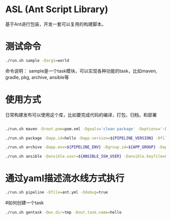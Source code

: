 # ASL (Ant Script Library)

基于Ant进行包装，开发一套可以复用的构建脚本。

# 测试命令

```bash
./run.sh sample -Darg1=world
```

命令说明：
sample是一个task模块，可以实现各种功能的task，比如maven, gradle, pkg, archive, ansible等

# 使用方式

日常构建发布可以使用这个库，比如要完成代码的编译，打包，归档，和部署

```bash

./run.sh maven -Droot.pom=pom.xml -Dgoals='clean package' -Doptions='-Dmaven.test.skip=true' -Dsettings.id=ci -Dmaven.repo.local=/home/jenkins/.mvnrepo

./run.sh package -Dapp.id=hello -Dapp.version=${PIPELINE_VERSION} -Dfileset.dir=${WORKSPACE}/dist -Dfileset.include='**/*'

./run.sh archive -Dapp.env=${PIPELINE_ENV} -Dgroup.id=${APP_GROUP} -Dapp.id=hello -Dapp.version=${PIPELINE_VERSION} -Darchive.provider=minio -Dminio.xxxx=xxx

./run.sh ansible -Dansible.user=${ANSIBLE_SSH_USER} -Dansible.keyfile=${ANSIBLE_SSH_KEYFILE} -Dinventory.hosts='ip,' -Dansible.options='-v -C' -Dplaybook.file=deploy.yml

```

# 通过yaml描述流水线方式执行

```bash
./run.sh pipeline -Dfile=ant.yml -Ddebug=true
```


#如何创建一个task

```bash
./run.sh gentask -Dws.dir=tmp -Dout.task.name=hello
```

